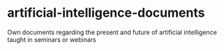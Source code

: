 # artificial-intelligence-documents
Own documents regarding the present and future of artificial intelligence taught in seminars or webinars
